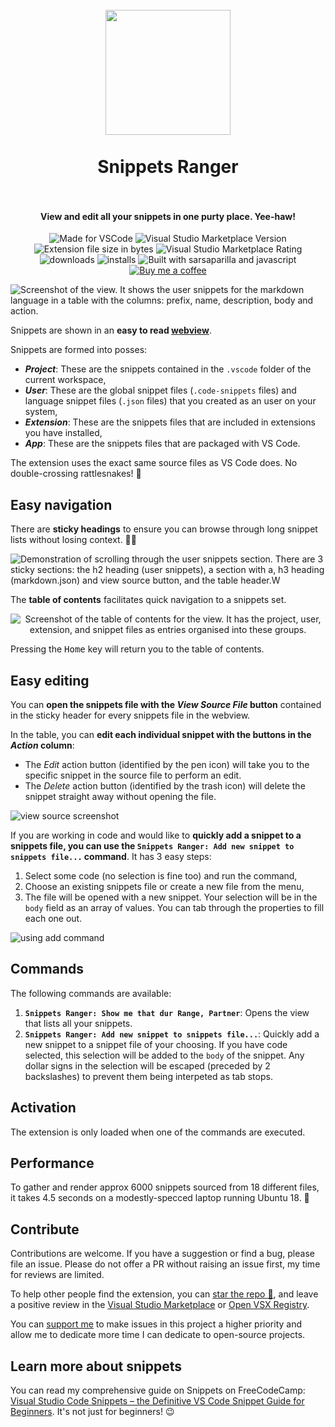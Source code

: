 <h1 align="center">
  <br>
    <img align="center" src="img/logo.webp" width="200">
  <br>
	<br>
  Snippets Ranger
  <br>
  <br>
</h1>
<h4 align="center">View and edit all your snippets in one purty place. Yee-haw!</h4>

<p align="center">
<img src="https://img.shields.io/static/v1?logo=visual-studio-code&label=made%20for&message=VS%20Code&color=6666FF" alt="Made for VSCode">
<img src="https://img.shields.io/visual-studio-marketplace/v/robole.snippets-ranger?logo=visual-studio-code&color=6666FF" alt="Visual Studio Marketplace Version">
<img src="https://img.shields.io/static/v1?logo=visual-studio-code&label=size&message=65KB&color=6666FF"
alt="Extension file size in bytes">
<img src="https://img.shields.io/visual-studio-marketplace/r/robole.snippets-ranger?logo=visual-studio-code&color=6666FF" alt="Visual Studio Marketplace Rating">
<img src="https://img.shields.io/visual-studio-marketplace/d/robole.snippets-ranger?logo=visual-studio-code&color=6666FF" alt="downloads"/>
<img src="https://img.shields.io/visual-studio-marketplace/i/robole.snippets-ranger?logo=visual-studio-code&color=6666FF" alt="installs"/>
<img src="https://img.shields.io/static/v1?label=built%20with&message=sarsaparilla%20%26%20javascript&color=6666FF" alt="Built with sarsaparilla and javascript"/>
<a href="https://ko-fi.com/roboleary"><img src="https://img.shields.io/badge/Buy%20me%20a%20coffee-$4-gold?logo=buy-me-a-coffee" alt="Buy me a coffee"></a>
</p>

![Screenshot of the view. It shows the user snippets for the markdown language in a table with the columns: prefix, name, description, body and action.](img/screenshots/view-showcase.webp)

Snippets are shown in an **easy to read [webview](https://code.visualstudio.com/api/extension-guides/webview)**.

Snippets are formed into posses:
- ***Project***: These are the snippets contained in the `.vscode` folder of the current workspace,
- ***User***: These are the global snippet files (`.code-snippets` files) and language snippet files (`.json` files) that you created as an user on your system,
- ***Extension***: These are the snippets files that are included in extensions you have installed,
- ***App***: These are the snippets files that are packaged with VS Code.

The extension uses the exact same source files as VS Code does. No double-crossing rattlesnakes! 🐍

## Easy navigation

There are **sticky headings** to ensure you can browse through long snippet lists without losing context. 🦎🔝

![Demonstration of scrolling through the user snippets section. There are 3 sticky sections: the h2 heading (user snippets), a section with a, h3 heading (markdown.json) and view source button, and the table header.W](img/screenshots/sticky-headers.webp)

The **table of contents** facilitates quick navigation to a snippets set.

<p align="center">
	<img src="img/screenshots/toc.webp" alt="Screenshot of the table of contents for the view. It has the project, user, extension, and snippet files as entries organised into these groups.">
</p>

Pressing the <kbd>Home</kbd> key will return you to the table of contents.

## Easy editing

You can **open the snippets file with the *View Source File* button** contained in the sticky header for every snippets file in the webview.

In the table, you can **edit each individual snippet with the buttons in the *Action* column**:
- The *Edit* action button (identified by the pen icon) will take you to the specific snippet in the source file to perform an edit.
- The *Delete* action button (identified by the trash icon) will delete the snippet straight away without opening the file.

![view source screenshot](img/screenshots/action-highlight.webp)

If you are working in code and would like to **quickly add a snippet to a snippets file, you can use the `Snippets Ranger: Add new snippet to snippets file...` command**. It has 3 easy steps:
1. Select some code (no selection is fine too) and run the command,
1. Choose an existing snippets file or create a new file from the menu,
1. The file will be opened with a new snippet. Your selection will be in the `body` field as an array of values. You can tab through the properties to fill each one out.

![using add command](img/screenshots/add-command.webp)

## Commands

The following commands are available:

1. **`Snippets Ranger: Show me that dur Range, Partner`**: Opens the view that lists all your snippets.
1. **`Snippets Ranger: Add new snippet to snippets file...`**: Quickly add a new snippet to a snippet file of your choosing. If you have code selected, this selection will be added to the `body` of the snippet. Any dollar signs in the selection will be escaped (preceded by 2 backslashes) to prevent them being interpeted as tab stops.

## Activation

The extension is only loaded when one of the commands are executed.

## Performance

To gather and render approx 6000 snippets sourced from 18 different files, it takes 4.5 seconds on a modestly-specced laptop running Ubuntu 18. 🚀

## Contribute

Contributions are welcome. If you have a suggestion or find a bug, please file an issue. Please do not offer a PR without raising an issue first, my time for reviews are limited.

To help other people find the extension, you can [star the repo 🌟](https://github.com/robole/vscode-snippets-ranger), and leave a positive review in the [Visual Studio Marketplace](https://marketplace.visualstudio.com/items?itemName=robole.snippets-ranger&ssr=false#review-details) or [Open VSX Registry](https://open-vsx.org/extension/robole/snippets-ranger/reviews).

You can [support me](https://ko-fi.com/roboleary) to make issues in this project a higher priority and allow me to dedicate more time I can dedicate to open-source projects.

## Learn more about snippets

You can read my comprehensive guide on Snippets on FreeCodeCamp: [Visual Studio Code Snippets – the Definitive VS Code Snippet Guide for Beginners](https://www.freecodecamp.org/news/definitive-guide-to-snippets-visual-studio-code/). It's not just for beginners! 😉
